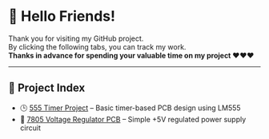 # 👋 Hello Friends!

Thank you for visiting my GitHub project.  
By clicking the following tabs, you can track my work.  
**Thanks in advance for spending your valuable time on my project ❤️❤️❤️**

---

## 📂 Project Index

- 🕒 [555 Timer Project](./555%20timer.md) – Basic timer-based PCB design using LM555  
- 🔌 [7805 Voltage Regulator PCB](./7805%20pcb.md) – Simple +5V regulated power supply circuit

